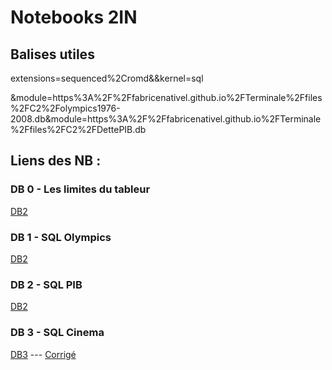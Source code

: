 # Notebooks 2IN


## Balises utiles
extensions=sequenced%2Cromd&&kernel=sql

&module=https%3A%2F%2Ffabricenativel.github.io%2FTerminale%2Ffiles%2FC2%2Folympics1976-2008.db&module=https%3A%2F%2Ffabricenativel.github.io%2FTerminale%2Ffiles%2FC2%2FDettePIB.db
 

## Liens des NB : 
### DB 0 - Les limites du tableur

[DB2](https://notebook.basthon.fr/?extensions=romd&kernel=sql&ipynb=eJztV91uE0cUfpXDRi1Etb12AoFs0lQtXFVtoYC4wSiMd8feKbMz2_kxGITEVV-gV5VaqVcV7kVfwm-SJ-l3dtdJCIhCVJVKbSQru7NnzpzzfWfOz7Mkl1r7JLv_LKlkEIUIIsmePe8164dhUcskSyrhHhX2sUl6ibfR5by2X6g5-bDQ8tNxUouiUGaWbQ3rJ3sTkT-aORtN0c-tti6rRS0W4nGp6r1xQgdjQ_gbm_1y-1hBK5iXFg8iyHFyQPuKci28x9epoKnoKzO12C-cEv1SFYU0-BRcbKVTdUAfm4mv9-i2hMHfR0nKBGeLmAc1l-uP76d3Py23D9jW-oCuS5qqvFTSkfQBO1WgGnDQ6vfgJOlIHi9akldB0r6g0skpVJUh1D5LU2ODnFj7aDARPpTWDKYu5SNUNSPv8k8vvk0QBsvgUzmVhbyyNbqW7w6vXb28uzMd7QxqM7t4jOTEukK6jIZ7VChfa7HIlNHKyD0CKjNl8ImugCYqpZqVIdsGZ-y-Dtj9RXviOEnhujgY0P7EHRN2R9HcRk_6opjLp2TjXLpAeM4pGhKRUaidnTlRVbJHucU_-jLWiwDI1k71Wh1OgaCnVEhy0uQWREEGSxo_T5M48-uz78motIZsrts9jPI7o5uDGCUNO0My0ILyEijgrPyEzdWv7JKCLUWkiY3BGhonN-PcKQdk1pHzWuBMrQbUbw1JRE5aNwGU4r4cJM9773vPNuhzjl8VVksaZXTLyYptroVvkdeAq7DGrJbSn0P9N0yG0NoaTzEorTyUf6UmTt6cAh9J14XO6VIQEy2j22wD3sm8lI5_INATXyBXiaBYSSFYkzkGl7mVRpjwiqXNvmq1LARz68nqRVWrhnvQMNq9usOsbA2H1wZj06e7q6VeLdfU6RPqbjb7cs87-o24LTzdf-Pyg0vrWJmpUMpaiUEp_UwO8jJlFw698pU1hUpFi7j0_S1l-oVN-6kTj9NKKJN-08WZT994yCab24bOaTsbqs7CCtfOwdhb0uZfpt7XY5ghZ-LeKbF-2wnTOi0iM4zNw4cPx-bGaolbXiHPNH4bW8FX5lKrmZF0CZcy5jI7iTFmPdiIIPKUB6fpEzr64cc2vhCP3bUUUOGMWr10nabN7ryuhLzLrQJ1p_G7vVrWCFSZnQf7AuJKe77XPlYQWZxJvH0tp8ip9RPyVquCNrbzqzvbxR51n50oVPTZVh326LEqQpmNhsOP9qil61h6XVB3OFG_xiptFNPpsLjG_CAtWx0bCgFHZ9QBNeS8UqPf3773tEnCJsk2jc3oyvZoZ01P87_D7RyY38Hdlzk72MSWQIlBCjyJCE7roq6b4uC6QmSnSqOiZAzChfu5rRVi8SIyiBPm704DKN9pc8KhZPWHwxEX5M1zeHqPc3EhkTtQ5eYWGQR-CSdWfzT9BS6KX1QT2zxENUdO9R_Gw63zevgvyF1vT13oWSZoFzhxna5OqF4QQgWeiVlbv8BLU8NEKPXqJRCkO1GhRyPJrQxXriEHJpcF-uzD5qz_JObQdxf2QRLl6n8C3r1e43ggvOCGDXm2to4pONOtFUcvfmpIWAZkEtk20KvlfLU0sgIZdPTi58tPLoMOJzGAHL34BZ21W_eA38n45EzD94UAVGAKjcJod3drc9BZ-U9TtbGxQdetyXX0QA3J9UbXzXb9b69xoC0uHqAhX9dAUYbAXsMRDIWORxrvARwncITnU6zmSrfIMJJN2fKYdlSrAmPqasl7INDDlKY61Z4HKBavuPvvWms2oLbeqwkaqXZZnjTkA7oBCmF-D1Po6QYUl4y5bD8quAJCQWbbskueiqrat-51viIKouNbOJEi5jbWLFcobl-jbg4G7bbtdHHrjptzxIYE_BWUNN4et_wXxuZrFJZuGuCdOJyPbE8U8WyYcVhxpDWTGR4i4gPTXROma61HL37jLvpB7zTTySM0jVL7Wub81s3Bh0ZUTPKtBc-HtA3itTCzKGa8WjerWOuk2vft5DnCxkzaASfJLp-8HOLyWJdkW8__BBJMMA8)

### DB 1 - SQL Olympics 
[DB2](https://notebook.basthon.fr/?extensions=sequenced%2Cromd&&kernel=sql&module=https%3A%2F%2Ffabricenativel.github.io%2FTerminale%2Ffiles%2FC2%2Folympics1976-2008.db&ipynb=eJztWNtuGzcQ_ZXpFm1sda06idvGcmLAlTeuUjsXWWgbVIbB3R1JrLnkmstVrFyA_Ebf-tTU_YU-6k_yJZ2hLpYsJ8gVTYIubEEckrMzh2eGM3oUJKhUEdR-fRRk6EQqnAhqj56EXn7oBjkGtSAT9ig1D3QQBoUpbcKyz-GuxUyihVwUgBr27-22dfAkfF1FPxmZSCg1QiwKhJT-jNbDUyStuR2eFqgdghKL0yn9Z8PTVEil6KtRgyyXx6Wfgcvr330Lwz_gyurqtbZu60qlrnjyIRSlZXVsV6kQErlCisgcep8DkeflgJziRXVn1VcRvd1WKpCTvSA6HZn00F5kTvW874GzZeEwDWodoQo8B0ViUpyFYT_ajeotqMDN5p092MOU9tA8nmBSOmn0YWJK7YKaLpUKA1O6vHR8bgevj3gdnVtAG7BwkJgsNwWP0kt8IgUyQk7E9Cn6mADjnPRElheEkOwL7QqoEbhjg2teCy3WJmPdBJPfXOUljTSEunSDEO6jsCHs58a6EJ4__RMKo53XLZyzMibPZnePlXslu3OL_D7ylFgCS2R8hp5IfWGl30i0zAeuZ_QyWaYds3VJ0oF20S6H4PCEcFhqRb-0lkPmSFs_hq2xcqDnMbQIRfDPY55cmX1gYcxLGinJG7db0U7UJJvU8HR5NMGus0Z620jAKMys9TKPydyqbVkkMleS3JoVR33yZ06y5XoK3fyqHdQp2jlRnWlkB4fMv4smFt9yeIEWfyJTyRtE_fXeVSjcQOGNNoWCMrbmUKiNWCRHXUuWpCsjqXhYWtxoB7AJ1yUkShQF7egI6IiVHHUiFc3xca_0ZJqipkkKO2wHtP5ruQlf6rjINyA6QZvIhNICiXtXN_msW8RVcovonDBpOJtYPC6Hfzucsht9ajNxgZaHEEsaMlE5MZXKCcebdN8MaFyFSENKCamUFoFyjU9L03TlyUqUs0I6nBDcRyGlKXVJyNTHYzJnB6WkSoXDkojE1hKpKeVlhpYMn5U-TeUil5yiqovp9-1TEPz8Q9SMPFdvcCqFrdvbE6oQ1jet0AmhvfEOUpUVD2at2Z7eAlPIavBOHBxHSjgOokVv_YC82zEqJXpd7LIXT3BZhTvNbQri7-9P43Brv_4_Kh89KtuN_VbjNn2ZpMdXwuV-tNUkyeX1a2skmYIw0bEdfRIoZLMonN1TzAZjXCyUmoFj88bl9fXV6fA60-MTwOBlTLjTfBUiwG5jr9GCbz4qMKbJYrag8-6HkLyQI5OZ3caPEbSDL7QU_-XVIbqsOogtiqPcUF0YHLxC5VI5awtGTUFC97rUJV3BH1EddOWsDooSy_WKmqs7qJuDHC0547juSS-NoLTjEuWCBqJgDW0tdcfYTPBhzlZRNX7TG-DT1qLqi37qKHzN5LhRG7UKPTX8i3V36O4ZPhOSZAM21sQOdek7gWl7SB4YS8rKE_gN6eN8s3htrTrqAN4uPN5Txxa_AAPfinmkZ_yhCvVWmZrzTXB1yWJXWK7k1fOnv5OZVFRO2jrBrV8mqM6f5rnlDxaNZITG8DS3WPb5BIX2eExKbu7qx8gwCpo0swkgiA5WJkKSZ3vUyAtUcLeHirpZMWHNuR8VCEwCb-2ta-v3BEVahdZiQEzs57aYajk7JgL1Er6ET0fdtm_SffKiNXTYQZMhsSn1Ke2AIYYeEYKvcaQsx_Eju9yGUutTanJDU8Qh3KJMRTtgZjOxqM9pd9QtFcN_LAygI7uUwSx89jIkOWW9ByDPHVX4YaT-_ZJuJhAl5NYQdgwtUVoW5HC1WqX76iCcc-IIrUZV5JjwKJVFrsTgUIvMK7u3S7qV0N1SdFlQHCsSjGd5MLbIGaNiYUnYYhBIquNRxg5qa2eDw0xqQ6uuPPkXKFL9VQ)



### DB 2 - SQL PIB

[DB2](https://notebook.basthon.fr/?extensions=sequenced%2Cromd&&kernel=sql&module=https%3A%2F%2Ffabricenativel.github.io%2FTerminale%2Ffiles%2FC2%2FDettePIB.db&ipynb=eJztWNtuG0cS_ZXyBFlZDEVbkncT04kBRWYUAZIlU7LX3qUhN2eKYsPNnnFfZMmXYF_3E_Ztkacof5Bn_km-ZE_18CZfNo6DJA4QEQJnerqru6pOnTrD51nOxvis_c_n2YiDKlRQWfv5y2YaPwpnFWftbKTc46J8arNm5svochn7iPYdjzQ7qpQntnRwZ4dW6CDqwD2bvWz-bIMf0V41Pncq6NJ68tGRYU95aUpr2b-HxXulzjVFy2TLeILJTEH1jdyORuNzpkaj2200SJ1wTkaRDy7mITrG5vpE2cDUpp7t2Re0EYLT_RgIfy_oEHsS1ded08roPB2aXsjUlcU_-sl7WaILjG_fPuxsdbp0OTfj82UM1M82y2iDO5NdO_cPZ8MPWLmFRdPhW9wPh-XWrX2MdDsbO_gqOMARJKhKcbFBHTMVkfa3v6zXbLnyaRjOFyASuSu198rmPDe7qQIfl-kkF3etP--Rn8-H64j5meEvepmk2bUDK3Ojr_LHxw5uFyv1qHqGnNzoZXSTPteUG-U9VgwUDdRKxTbXBs-U02plqIuCLR4ik9zLMP-Kvkl_sX1f3UCm2OUaLq1ieLh-U059J7J5EgEzx0_i-PuAKwkT-aXxeT5UcTBg12q1ZKpapg4yAcALoqbzE-zTEjUY6HyIx4hfDbM2vRoUOZcPXGRtOeArIcrLghfDg2s-5TwKtI5ygUHWttGYZlbGUMUgVfvw50e9v0z3UGZ6ILUL31OVFagxVISUmw2aUXA2UB8XtHYVBX6WKlwmGu0DKqP1IXqWL3qmovd65p-auHcC91ARtHr92t9o_F94d_X6h-hKsUw7iHRiV0elK0BK06IMdcb06cyrcvzDK1WraHwexucyWpnoUSlaEIkkfuVkwgeZP545LQ4m1L3Js2J8jpbj4d3qX-nj39yR-QYDZTw3MxCqzMv6jtXjqtQw8vAdvG1sBmc-AaVIkoVAUunZyK7xB-LStTmXjv-dOw2cvk6P7OCM0AYVS2U_sNWS4pThJpmlGsbEAuzUliZZrzvXZakAp6qqdAFVLROWX8O3Hsljadm_PbJ_fUCAxpQtQF7wFGLlGQWk9ETcR6TH5z6aoML7oObSpUvQOnnO3iehc2-2Q8OWbqQMj9AIGgg2UhsuZhYsmuCTpsxpqmcLmT2lKkwocy3pBdvKeqyJnmlne3f7sIWOKg4ooyWZUFCOpYXin0S6GVgbqVM9iiMgJ62u1WBTPDfKHouWmUNM4CUSEhET-VgsyEdq92yDdrdvC8x2N-5PQckXQOnYV5wHfVI7hU2m25exPo22s9MQBMKoaondg7u7syPgkMrk0dRKwENqcjoNFrBFtPpip1hi6_gYbOfSVj6Z2bi39RYzo_JMmvK7Gtrcu3v7cNFUOapqXhXtC1zSm9bNmyc6JzadpTrXK4ilF3CIUOAUmPH3owX0tQU-gFNC0S-x84vK96Cz09k8nGrmZlLJzYnAbUraL88E8jJ91d3bpW73wyz5P1IPWJ_3gPrT5WPlikkfX4WAlDfF8XeoLkIBRVHZhdQvnWiQRUnDECrfvnLlDBGPrT5fOeP7R__wnz57Fh5Qa2oVXFEzoC5UreLMj__6T1m_MzKCh_JpAmyJHLE5CAe9RReJqoQk5DQnTmn5ArVF51E_U-GL2Z_hcOtXU73M9cak8n53weTU00WL31xrrtHH6f30m_Xmqlymq7XJ1Vp99fZT_wlcpmu0Qvvp3c0IzyYlYRADwivfIqZ3RGP_n98mwPJ1CwwajJ2QnvoH8i3T5NVJXqUmvzP07KQHbnX37u7Tlw9atI_uCYCMKoPWBtJEJ0RwhkqDNGeCadpMUunAyByjdQaGKkdrkKY3fWcruIoaFXj906uUCPrRo0f-ienZCU_mU55E_7pcs-SMFunvX3e6ncSgN79IFqbHndJrMtezQOCeRa-JYcrlLL-v1H1rEqELG8gJZ3zv6diNv82TPNg4kOaMikSUliR22rMgS5wW_SFxvSg73tkpmEYhw4mJdz_pHO11b3W6MlCvu9U52Lwx8fii1PUczYIseovY9RRUPH0ztyzmj2vVoqCHjkuna6ZMQrj1-m8svwIHPWxe2OAxO8tGRJHcFdpXRp0dWTVK3fbODoyKDIvQYRhAGjAweSo3L3Em2x-IlMRu1-Y3R6Da0mXttZf_Ax60QDE)


### DB 3 - SQL Cinema
[DB3]()   ---    [Corrigé](https://notebook.basthon.fr/?extensions=linenumbers%2Cromd&kernel=sql&ipynb=eJztXFtvG8mV_isVGllKDEmRlOWx6cuCptoyZyjKoejJDoYDqtwsiRU3u-m-KPIMBljsQ4AAuSCZIECABMk-7WixD_u4z8t_4j-w-Ql7zqmqvlKXkaWxAkQgYLKr6tSpr8-tTp3yVyVbOE5Qan_-VWkuQj7lIS-1v_q6Ss8n4duFKLVLc-6_nno_c0vVUuBFvo3P7rC-WP6H5zL3f_97s812RBBK-BXI-cKRh3J5Kti0HLnMlu7ydM5LX1e_8wx3WG-d7XrT5akjA07kkaRgr3gA1OHjuUBcBGN37A68KGDccTw3YHM9RvhsVXf2JpLsaPmtL5gDvxa-91NhI_kAex1KZw5fOP0KWAA0BTXoldQZTncHuGvW2bYIbF8uFG8RTfytI8ZunxdnnXoyhGlPfWCrPXZrrFLpw2Oar1Jh_FjYwC5zozn08eCrfBOJKj4KZQi8ipBWM418IFdPCKT4BzK4Ns8Ni5TUeBZyXx6mRttAzRU8OmEzz-fSF0gE4DuUrgTaXEEIby1mYCYiX61sefoqClO0FFYwXk6FGyopMDRibjQVmy-4LcPlaR3h7EI_HAK_gQzy76jB8BCXTu8ACU3l4SFC6IbwoFLhQeDZkpvFa1hfuoQqW4goZMv_RAoEElBnCycKJKwAgPckjlnzhaOE66C7N-haw4F1sF43hEQKXsaBKxGx5V9xPYGInBg9A16lUmVzDsCh5Js2YgMpcYAb1iZc6SN-KcopJjqf7vWGk37Pejl5YQ22O4PRBeyQqCKkyJFQLyHFh36iuOC2HQnpOMBAAkRaAVYzAlzsExdXUOMffG57C4nWYHlq-9z9Ym0WhougvbFxJMOZWEhen4ngSNTt2YZ0D71JIIO5507lBgeejiW86FpLurWpt1Hb8PnPNmBd7sbAC8Urz3sdbMj50cbT7YkN8wUTd3MCairmfJKSjAlJlqgv3KP1K9mhO6xVZ9YJGDZbmyEQvrTokT2AbkaA2Fqz2mQvhnsfW91Rb2_AHtVqT1ijOmDPev3ddXyb3RlHpaxUEvRBGMGKasJoQEHQKhUjaijRlQpJAsh3paJ-X0LGmRcZ6XPKqieYqtAj1TWcF6WOrSG_3eHyFwOr83LyfG_Y6Q0ttZLs6s5ZT6IxtBBtiYpakyyr2BbrT6w7PLKjrCrAEoWbdIgBWL1CFOezX9F-p9-3Ll4TqR2uKqd4eik4TD-5pOrBGtTbOQbzWb-CoFoumsiQg_VMfJExq7WUvFbBQyimEG1wR9DNdDf67wqHfMkxZy661oXwgZtQWX4zrODlrsL2BzIQgT3Df1LrfR8DsVlnbMgXC0AtiHyKK2wHndnCl3Nyq-j41KPlaQjLpAAkYH_7y-9_i0K6bax4IW5IcehAPOCQ48sRR9MRxo_TE5D40asTKBeAcchfOeSAAhRk1_hYpItNIlEaYO6bXwLVroNGRc9VqYxdJd529jEZL1ByDlIiITBgayDR8BumEHOgy6bv_vWPpjFYJ-kygQKSgzXPuSspLlOGAmjaSgUdeeQqAggRsUl6ZqFnc7Vzy_vXY-6Qkg1e9vtJbwrDlKJpc7SAF5mZiACoVKwTAcGsYG3gg14PyDtNzQ7QjB9U2cEgmk_QEB_oxQuWAQWinJiyiki8IFh-O8Wp47VzitaQk7riEEn5YgE6FkAPdAQY-YC4IXNAnSwPGhx7RgHp2D04OAjeOBBGDa3OyGKjztO-Ra6GrY1dBn-GT9YbjKwda8gGeyPCBSxgb7cz_Ix9Yn1WVX1HFG1-2hl2n3eGa62trXXdsA1xnzAUxu76Q5p4pbCkJDAnL5mWgsigTGgJVXDG4YgS0qmAQFVJKRr8QwhxED6ASkWFNjlNeE_Z12AEh0dIRInPaqxNtHpnBcpagI44LABsKnhTiUOOfLSvpE-xzrYTWUgtOJbUWEpRMHCgEVVxIgM04ELvQGKJS1aogv8L5DPxa-dIaZozBB7QLECZGksMKck_S-RS7jQleCk_fRnxww0K27a60NBfazaqLSN_SMsGzjA6yBOqXiDnqXYVDp_R4dne0OrtDJAfthb3XmdD65k1tCC621fxQbrxrKHISGak0si46axxeo2ZoQBzJgzLdMzoYq1Wu4IP62N4BXYpiOQxyF9VO42Us4cf0g3U9jUj61pRguzeTCup2Ypjz0JwUAr9KAjFtNQ-5E4gcmwiP2kWaxCQAStJBK6myIlgASgEOS058HehFG7jdjf52wby9Pw5bn0nU_ygtRr1di2F_Zmm9_KGV5ld-CtYXmV3E75XTqml0sy5WsgLk3bVLlycTzuv1t9VqZVKJ3AWdPuC91PNIKn-zuyjVn52nytr-NX0-7q0GxWb9dIKaHwG6V-OwtjtDfat4Qgh2DuXfJWEvZoT7XWQwv5La3_swjaJlVuN1lat0ao1G2X41bzbbjTKuLy1VrHxXntTN24WGx_EI--mG5s5slvFxoTsvXRjKzfyo2JjMvJ-sVExdDG--GqzoGZfdlXpb1Upaw6-HjhTyhHClM2792PkemApfTCAjsN9bLr3IMatcwwmUj1sxXjBFBAg2_j0wVYM1Mfea0E9W60Yn9FMwHv1X7NPXHk0C7F1qxUD9CJyFuyZtA1LW3djeJ55vo9Bwk40XxC3atQDTXOXQ6B2gg2b96gBdJiVdxw-hZ2lR1yA1boYTtKwLJ55pavGximLZnOrYQBsNRoGsKb-CjA17zcMNi3dFyDZ1B1g_a1Ww6y3udm4BLeJ_cuynLaLWZtYVTavyjKalghLyu5k1taqbwGgTfUxy2w26g142lIfs-IH1HVTfeK1b1LXu-pjYGg26emW-hhEmnfp6T31MeA8oIcfqU8MU4ue3lcfIxEwmeb2gWEBxQFm21Ls4i_FRLMZL2OTRigumthpy7DcMmw0N2MotmiAYqSZLPAeDVCcNJMVfkQDFHDNewaj-9S_hS8a4glxIuyI0oK2F7lhqe1GjlMteVG4gG1pqf35F1fIvJwsT4GoUBt_X7yJYIOJCXEVTWHuGveYKmzvOrjX-1LlCWCnArQxfWTLGghegLkWCLX4YhG9BXrYqRv6zo8stBW4mUdCIpmPx9Ox_R_3KY7nh4fSnuGOXm80IgzjzObgoigMlmX7HogmPICWi6KyfasPKsAq7Nlwb5eM4lUwvk4eEq380JyQSfvQTOSc_w1pwKPZJgvCt454PAZ-HM9vh4I7D19x-_WRD7NMa-op_xL848NxiT1hjyRsQ3kQwIhDDpvP2gI2ndKBNjCdvDaT06lwoRFXPC5B_w35hP2T-ypYPGSw9fVtCVvUJjyebT5BzXohMMuPG9hjGWBcivqwduxJ1Eo6qsRtPuyfMe8i1mkTvfyF7Uud_ErUFgfqpBklU8viJPRVIgFUClNpxSwdUsDspD9XRwKkiaj_MFmddeRUfFk7RuWeRqw7EzxkwUyAouNcvphLymcQHldKov7tL9_8mVUqtJ6gYBUC4cDynfLy1PUwg2AMUxuTM2O3s8462maoRNQcc4WUEMSghgwSkFQnj-Qe6dDyZixJOo5KjMrDG5Lb98Jt7D5NkHMMLCgTabwwnAqiBcQWkk5Ol38F59Zgc-mCBb8hEFPmmP3kOWwzNJ5PcOpbimX3bCyFPgJHdyaFQtdRpxHjEh-Xvi8Q1R693_vEYuUf8h-WbymS2wmSeMynrVP6rImKDTDCTR_L029VH3AjeK4MkfM--5ZCal0IqSm8oMNBDq7m2wC2IrNG4z3TXmcFN0YkCcRHEF3fUuSeZdU6DxmP_Bg10PNmgx2CAwdT6TPcql8rePk8iEIwl9R7wsrN-5gVuKV47tx2PCl5-jiT-rmlUD7PQqlLvZIKqlSVEtXrOBEVgjW3GvCd2--d0V6xW9AYxnnZJzjbLYWvt8phh76kk2nuM8-f-lQlBr5CBnRQN43r164TOfLQe8Nta8iefqYjnW1rv3tLcfs4jRtzvfkrPJT0Qu7k6g-L9RXXJHHdvZeD0VoF-NhnA5of7Z-a-baH3J-k0Itj7Ln3Vrjud9ibXA6nzqc7azqhC0jRt4mZ6rbj1M9IGZ2cONqGwcgjFQIGXqq6NODXqpyrN3Kr9BQi6t3eiDVvKZK7GSQpQI6hXJ464hjGUPisHoHKovmbyzMixetBd7fzL2sU-5Fo0rfJnJ9U2W5vUGyQ7t9JnD3IaHfifsk8kiVMgaocdp2tybqos31vPs_3UG56_Xog33-5u5acSQC45sdEc5e48SuhWwr5ET4vgT3mrxeehEFfXALySgUzxOxHjHLEupwJd8puhCnjK5beg3e3Tha-CCiXZmPBXVyFFherdzv7Fu3dEXvw7zr17KfjKd0XgymslvF8qfJo8bv9ZzqAgZ28zuDRuHGJBTIrA5hIke5hJpHSaFTV2F1tllODhSnwUbVD0BfVtBUP2fG5O109IpevgTGULnz8-AmAzOCtOqrwCJclzkQJ0cHC4VXJenM00L4W0VxxaqarS-AP2WDxL_yDIHOQxJiPCJoRPiunX0H5nDFPrdFPLHiAIzuDbURIU8i8iCwJqw-MlNOwJ-0WECGVCgWJCGwc30-bbnHSusXal9StJLv9vvkL8PNl6QYL6es43CkLXT-mT56ioJo6OlqRL1KFY7B4eRgXwkfKH7aVRqlkBIQQ00iGWoOxTlue5JRX6S7rPn9WT4_E2rcp96fFoUaF3_3bf6ESN1uFsQvMokfz4tBEl1XqlUZem9YVz3wv0rskY6M1JoPaCqVT7YnGkcLBOtKjDXKrFC6Dz9kaN6E3qfXuPQOFW-bKwJfh_aSfgm7o-xrqBte7P3_DjOsKQeOP9el_8SBH6HbUHdyaJSX8utCNnFjf84M3UVnpdAAipatYL1PTnZmTrkAFekKQDKzrl6bWrjA3wYTHXskJNMwEfW11dsPnWIPnYW2DU_b8I-7G9-lShXzk4Xbx0pCtIcFa1Rr0wmMzUqJ86R9BU7itVcSGdcuoiQ7oH8Aj8d0eqzy-YAe9wQA2BB_v9QYH7Ae6glEZLfWSwPL9gfWAsjeN9MUnrP80gwj3HJlU8SLsbqUrTLn7kavu8qXriB16acrmxWUfdM8Qrb9L_2JRzAIgjd-_uhMYEwHs9vESiGrQ8_C3JkRICOA7MVdHcjQqFYWlLyCA9ZNXkhRX7791Q34i2A6YeXgbGHK2k0pcbZQ0082q-daqsnq9rvV6hFM1sYzFoKUetcbunv7arOuBE5QDZP-x7pNveN-iU7Ww3_-amUrmJjjGvgyMGK88sTCJJnNNKnX781hd4Uxerb4PqIqW8a5fUs5cZQe0QcUv27TrPVjXvVPF0_GYhBUaiZYyW1n97ue_K1RVr2vH_Uty3Nozk0u-3PFM5vzV7DzjFEdGqsJr2lYma6_nvRuCWNeb-lS30UqvkZEwte8f5IlTTuKxomt-31SoVxC11qVErXg79hLSdrH8xKKWy6An_XXNGEknOOjc-OyRxcHFcobnpbhYkp7VB4Hmii_9yN_xvWnZyuFQVzWp-afZZZ8vc_mziaL4mYLjx4V5Uq03KY_v_vSr__uf38TbgkBdkFrE10yvYFE_1I5m80JtStIB5nprkGxuLmMO0V-iShbImLtvWmNNuiCgq5ioF7_7d2gdaR2F3gyVL62lF9t4mvRgXQ-lTakZpZqgn9kbx-p4zn6tXYxl_6FSf6e7-bsg-2ykdw_JQZi5jR1kigFWynyQGpY-fUzdsahU0lTwen9iueME_krTfZ4OUFy0Mipav6SWpEem_ZYZn3dwRfd2hi_7HpQnHdBcSi_MJYBYI1LVGHuDbCADOrAi3LkJfRq7-sz43CXEdQ03WdrwoVRwC1Wwk-SezaFq5j_ZUIfS9G5ICRlLq6GDN1SVJsURduJZCqe02f90JX2DGEd-X0r3oZSFjo_P9D25Y-UUVNeoRzvDvZcv8BgxYeySUv1FNQPGa-G7wgkWwsZfUxksHP524vI5Lf7HfSDqwH4u4kf4AHba8EC34o-vAT73lUrdlNp3kx946Ob5pXbr6_8HRbAaMQ)
